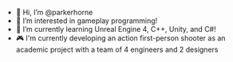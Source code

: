 - 👋 Hi, I’m @parkerhorne
- 👀 I’m interested in gameplay programming!
- 🌱 I’m currently learning Unreal Engine 4, C++, Unity, and C#!
- :video_game: I'm currently developing an action first-person shooter as an academic project with a team of 4 engineers and 2 designers

<!---
parkerhorne/parkerhorne is a ✨ special ✨ repository because its `README.md` (this file) appears on your GitHub profile.
You can click the Preview link to take a look at your changes.
--->
